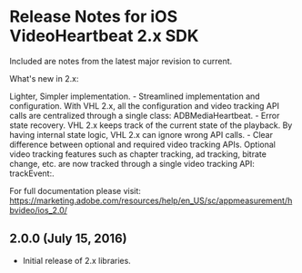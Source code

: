 # Release Notes for iOS VideoHeartbeat 2.x SDK

Included are notes from the latest major revision to current.

What's new in 2.x:

Lighter, Simpler implementation.
    - Streamlined implementation and configuration. With VHL 2.x, all the configuration and video tracking API calls are centralized through a single class: ADBMediaHeartbeat.
    - Error state recovery. VHL 2.x keeps track of the current state of the playback. By having internal state logic, VHL 2.x can ignore wrong API calls.
    - Clear difference between optional and required video tracking APIs. Optional video tracking features such as chapter tracking, ad tracking, bitrate change, etc. are now tracked through a single video tracking API: trackEvent:.

For full documentation please visit:
https://marketing.adobe.com/resources/help/en_US/sc/appmeasurement/hbvideo/ios_2.0/

## 2.0.0 (July 15, 2016)
- Initial release of 2.x libraries.
